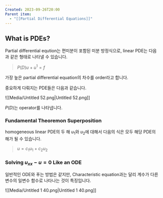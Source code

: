 ```yaml
---
Created: 2023-09-26T20:00
Parent item:
  - "[[Partial Differential Equations]]"
---
```

## What is PDEs?

Partial differential eqution는 편미분이 포함된 미분 방정식으로, linear PDE는 다음과 같은 형태로 나타낼 수 있습니다.

> $P(D)u+u^1=f$﻿

가장 높은 partial differential equation의 차수를 order라고 합니다.

중요하게 다뤄지는 PDE들은 다음과 같습니다.

![[Media/Untitled 52.png|Untitled 52.png]]

$P(D)$﻿는 operator를 나타냅니다.

### Fundamental Theoremon Superposition

homogeneous linear PDE의 두 해 $u_1$﻿와 $u_2$﻿에 대해서 다음의 식은 모두 해당 PDE의 해가 될 수 있습니다.

> $u=c_1u_1+c_2u_2$﻿

### Solving $u_{xx}-u=0$﻿ Like an ODE

일반적인 ODE와 푸는 방법은 같지만, Characteristic equation과는 달리 계수가 다른 변수의 일변수 함수로 나타나는 것이 특징입니다.

![[Media/Untitled 1 40.png|Untitled 1 40.png]]